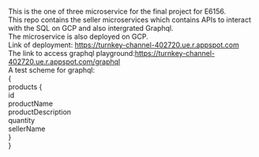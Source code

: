 This is the one of three microservice for the final project for E6156.  
This repo contains the seller microservices which contains APIs to interact with the SQL on GCP and also intergrated Graphql.  
The microservice is also deployed on GCP.  
Link of deployment: https://turnkey-channel-402720.ue.r.appspot.com  
The link to access graphql playground:https://turnkey-channel-402720.ue.r.appspot.com/graphql  
A test scheme for graphql:  
{  
  products {  
    id  
    productName  
    productDescription  
    quantity  
    sellerName  
  }  
}
